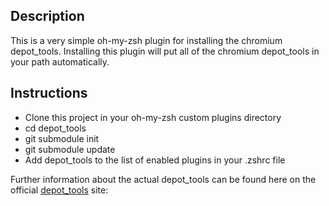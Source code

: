 Description
---------------
This is a very simple oh-my-zsh plugin for installing the chromium depot_tools. Installing this plugin will put all of the chromium depot_tools in your path automatically.

Instructions
---------------

  - Clone this project in your oh-my-zsh custom plugins directory
  - cd depot_tools
  - git submodule init
  - git submodule update
  - Add depot_tools to the list of enabled plugins in your .zshrc file


Further information about the actual depot_tools can be found here on the official [depot_tools] site:


[depot_tools]: http://www.chromium.org/developers/how-tos/install-depot-tools

